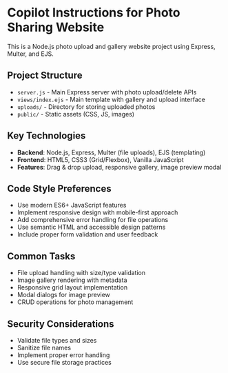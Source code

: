 <!-- Use this file to provide workspace-specific custom instructions to Copilot. For more details, visit https://code.visualstudio.com/docs/copilot/copilot-customization#_use-a-githubcopilotinstructionsmd-file -->

# Copilot Instructions for Photo Sharing Website

This is a Node.js photo upload and gallery website project using Express, Multer, and EJS.

## Project Structure
- `server.js` - Main Express server with photo upload/delete APIs
- `views/index.ejs` - Main template with gallery and upload interface
- `uploads/` - Directory for storing uploaded photos
- `public/` - Static assets (CSS, JS, images)

## Key Technologies
- **Backend**: Node.js, Express, Multer (file uploads), EJS (templating)
- **Frontend**: HTML5, CSS3 (Grid/Flexbox), Vanilla JavaScript
- **Features**: Drag & drop upload, responsive gallery, image preview modal

## Code Style Preferences
- Use modern ES6+ JavaScript features
- Implement responsive design with mobile-first approach
- Add comprehensive error handling for file operations
- Use semantic HTML and accessible design patterns
- Include proper form validation and user feedback

## Common Tasks
- File upload handling with size/type validation
- Image gallery rendering with metadata
- Responsive grid layout implementation
- Modal dialogs for image preview
- CRUD operations for photo management

## Security Considerations
- Validate file types and sizes
- Sanitize file names
- Implement proper error handling
- Use secure file storage practices
